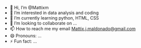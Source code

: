 - 👋 Hi, I’m @Mattixm
- 👀 I’m interested in data analysis and coding
- 🌱 I’m currently learning python, HTML, CSS
- 💞️ I’m looking to collaborate on ...
- 📫 How to reach me my email Mattix.j.maldonado@gmail.com
- 😄 Pronouns: ...
- ⚡ Fun fact: ...

<!---
Mattixm/Mattixm is a ✨ special ✨ repository because its `README.md` (this file) appears on your GitHub profile.
You can click the Preview link to take a look at your changes.
--->
